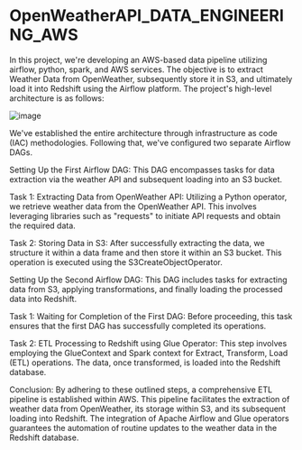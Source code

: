 # OpenWeatherAPI_DATA_ENGINEERING_AWS
In this project, we're developing an AWS-based data pipeline utilizing airflow, python, spark, and AWS services. The objective is to extract Weather Data from OpenWeather, subsequently store it in S3, and ultimately load it into Redshift using the Airflow platform. The project's high-level architecture is as follows:

![image](https://github.com/PoojaAnchewa/OpenWeatherAPI_DATA_ENGINEERING_AWS/assets/130205972/4a9dfad1-b0e0-418b-96fe-cb8033859d03)


We've established the entire architecture through infrastructure as code (IAC) methodologies. Following that, we've configured two separate Airflow DAGs.

Setting Up the First Airflow DAG: This DAG encompasses tasks for data extraction via the weather API and subsequent loading into an S3 bucket.

Task 1: Extracting Data from OpenWeather API: Utilizing a Python operator, we retrieve weather data from the OpenWeather API. This involves leveraging libraries such as "requests" to initiate API requests and obtain the required data.

Task 2: Storing Data in S3: After successfully extracting the data, we structure it within a data frame and then store it within an S3 bucket. This operation is executed using the S3CreateObjectOperator.

Setting Up the Second Airflow DAG: This DAG includes tasks for extracting data from S3, applying transformations, and finally loading the processed data into Redshift.

Task 1: Waiting for Completion of the First DAG: Before proceeding, this task ensures that the first DAG has successfully completed its operations.

Task 2: ETL Processing to Redshift using Glue Operator: This step involves employing the GlueContext and Spark context for Extract, Transform, Load (ETL) operations. The data, once transformed, is loaded into the Redshift database.

Conclusion: By adhering to these outlined steps, a comprehensive ETL pipeline is established within AWS. This pipeline facilitates the extraction of weather data from OpenWeather, its storage within S3, and its subsequent loading into Redshift. The integration of Apache Airflow and Glue operators guarantees the automation of routine updates to the weather data in the Redshift database.
